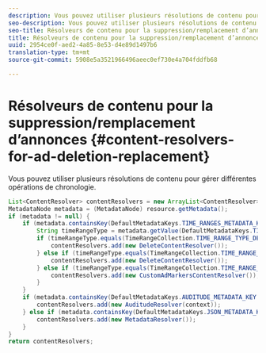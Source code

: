 ```yaml
---
description: Vous pouvez utiliser plusieurs résolutions de contenu pour gérer différentes opérations de chronologie.
seo-description: Vous pouvez utiliser plusieurs résolutions de contenu pour gérer différentes opérations de chronologie.
seo-title: Résolveurs de contenu pour la suppression/remplacement d’annonces
title: Résolveurs de contenu pour la suppression/remplacement d’annonces
uuid: 2954ce0f-aed2-4a85-8e53-d4e89d1497b6
translation-type: tm+mt
source-git-commit: 5908e5a3521966496aeec0ef730e4a704fddfb68

---
```



# Résolveurs de contenu pour la suppression/remplacement d’annonces {#content-resolvers-for-ad-deletion-replacement}

Vous pouvez utiliser plusieurs résolutions de contenu pour gérer différentes opérations de chronologie.

```java
List<ContentResolver> contentResolvers = new ArrayList<ContentResolver>(); 
MetadataNode metadata = (MetadataNode) resource.getMetadata(); 
if (metadata != null) { 
    if (metadata.containsKey(DefaultMetadataKeys.TIME_RANGES_METADATA_KEY.getValue())) { 
        String timeRangeType = metadata.getValue(DefaultMetadataKeys.TIME_RANGES_METADATA_KEY.getValue()); 
        if (timeRangeType.equals(TimeRangeCollection.TIME_RANGE_TYPE_DELETE)) { 
            contentResolvers.add(new DeleteContentResolver()); 
        } else if (timeRangeType.equals(TimeRangeCollection.TIME_RANGE_TYPE_REPLACE)) { 
            contentResolvers.add(new DeleteContentResolver()); 
        } else if (timeRangeType.equals(TimeRangeCollection.TIME_RANGE_TYPE_MARK)) { 
            contentResolvers.add(new CustomAdMarkersContentResolver()); 
        } 
    } 
    if (metadata.containsKey(DefaultMetadataKeys.AUDITUDE_METADATA_KEY.getValue())) { 
        contentResolvers.add(new AuditudeResolver(context)); 
    } else if (metadata.containsKey(DefaultMetadataKeys.JSON_METADATA_KEY.getValue())) { 
        contentResolvers.add(new MetadataResolver()); 
    } 
} 
return contentResolvers;
```

